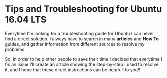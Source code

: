 # Tips and Troubleshooting for Ubuntu 16.04 LTS

Everytime I'm looking for a troubleshooting guide for Ubuntu I can never find a direct solution. I always have to search in many **articles** and **How To** guides, and gather information from different sources to resolve my problems.

So, in order to help other people to save their time I decided that everytime I fix an issue I'll create an article showing the step-by-step I used to resolve it, and I hope that these direct instructions can be helpfull to you!!
